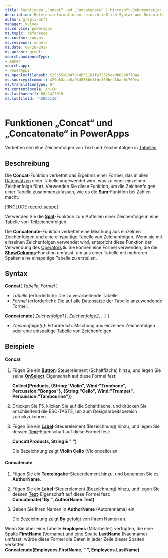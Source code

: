 ```yaml
---
title: Funktionen „Concat“ und „Concatenate“ | Microsoft-Dokumentation
description: Referenzinformationen, einschließlich Syntax und Beispielen, für die Funktionen „Concat“ und „Concatenate“ in PowerApps
author: gregli-msft
manager: kvivek
ms.service: powerapps
ms.topic: reference
ms.custom: canvas
ms.reviewer: anneta
ms.date: 08/28/2017
ms.author: gregli
search.audienceType:
- maker
search.app:
- PowerApps
ms.openlocfilehash: 525c55a68478c4b51181fa72525eed802b0f10aa
ms.sourcegitcommit: 429b83aaa5a91d5868e1fbc169bed1bac0c709ea
ms.translationtype: HT
ms.contentlocale: zh-CN
ms.lasthandoff: 08/24/2018
ms.locfileid: "42865116"
---
```

# <a name="concat-and-concatenate-functions-in-powerapps"></a>Funktionen „Concat“ und „Concatenate“ in PowerApps
Verketten einzelne Zeichenfolgen von Text und Zeichenfolgen in [Tabellen](../working-with-tables.md)

## <a name="description"></a>Beschreibung
Die **Concat**-Funktion verkettet das Ergebnis einer Formel, das in allen [Datensätzen](../working-with-tables.md#records) einer Tabelle angewendet wird, was zu einer einzelnen Zeichenfolge führt. Verwenden Sie diese Funktion, um die Zeichenfolgen einer Tabelle zusammenzufassen, wie es die **[Sum](function-aggregates.md)**-Funktion bei Zahlen macht.

[!INCLUDE [record-scope](../../../includes/record-scope.md)]

Verwenden Sie die **[Split](function-split.md)**-Funktion zum Aufteilen einer Zeichenfolge in eine Tabelle von Teilzeichenfolgen.

Die **Concatenate**-Funktion verkettet eine Mischung aus einzelnen Zeichenfolgen und eine einspaltige Tabelle von Zeichenfolgen. Wenn sie mit einzelnen Zeichenfolgen verwendet wird, entspricht diese Funktion der Verwendung des [Operators](operators.md) **&**. Sie können eine Formel verwenden, die die **[ShowColumns](function-table-shaping.md)**-Funktion umfasst, um aus einer Tabelle mit mehreren Spalten eine einspaltige Tabelle zu erstellen.

## <a name="syntax"></a>Syntax
**Concat**( *Tabelle*, *Formel* )

* *Tabelle* (erforderlich):  Die zu verarbeitende Tabelle.
* *Formel* (erforderlich):  Die auf alle Datensätze der Tabelle anzuwendende Formel.

**Concatenate**( *Zeichenfolge1* [, *Zeichenfolge2*, ...] )

* *Zeichenfolge(n)*: Erforderlich.  Mischung aus einzelnen Zeichenfolgen oder eine einspaltige Tabelle von Zeichenfolgen.

## <a name="examples"></a>Beispiele
#### <a name="concat"></a>Concat
1. Fügen Sie ein **[Button](../controls/control-button.md)**-Steuerelement (Schaltfläche) hinzu, und legen Sie seine **[OnSelect](../controls/properties-core.md)**-Eigenschaft auf diese Formel fest:
   
    **Collect(Products, {String:"Violin", Wind:"Trombone", Percussion:"Bongos"}, {String:"Cello", Wind:"Trumpet", Percussion:"Tambourine"})**
2. Drücken Sie F5, klicken Sie auf die Schaltfläche, und drücken Sie anschließend die ESC-TASTE, um zum Designarbeitsbereich zurückzukehren.
3. Fügen Sie ein **[Label](../controls/control-text-box.md)**-Steuerelement (Bezeichnung) hinzu, und legen Sie dessen **[Text](../controls/properties-core.md)**-Eigenschaft auf diese Formel fest:
   
    **Concat(Products, String & " ")**
   
    Die Bezeichnung zeigt **Violin Cello** (Violoncello) an.

#### <a name="concatenate"></a>Concatenate
1. Fügen Sie ein **[Texteingabe](../controls/control-text-input.md)**-Steuerelement hinzu, und benennen Sie es **AuthorName**.
2. Fügen Sie ein **[Label](../controls/control-text-box.md)**-Steuerelement (Bezeichnung) hinzu, und legen Sie dessen **[Text](../controls/properties-core.md)**-Eigenschaft auf diese Formel fest:<br>
   **Concatenate("By ", AuthorName.Text)**
3. Geben Sie Ihren Namen in **AuthorName** (Autorenname) ein.
   
    Die Bezeichnung zeigt **By** gefolgt von Ihrem Namen an.

Wenn Sie über eine Tabelle **Employees** (Mitarbeiter) verfügten, die eine Spalte **FirstName** (Vorname) und eine Spalte **LastName** (Nachname) umfasst, würde diese Formel die Daten in jeder Zeile dieser Spalten verketten.
<br>**Concatenate(Employees.FirstName, " ", Employees.LastName)**

